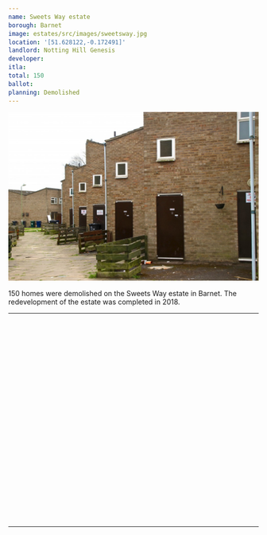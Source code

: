 ```yaml
---
name: Sweets Way estate 
borough: Barnet 
image: estates/src/images/sweetsway.jpg
location: '[51.628122,-0.172491]'
landlord: Notting Hill Genesis
developer:
itla:
total: 150
ballot:
planning: Demolished
---
```

![sweets way estate](../estates/src/images/sweetsway.jpg)

150 homes were demolished on the Sweets Way estate in Barnet.
The redevelopment of the estate was completed in 2018.

---

<!------------THE CODE BELOW RENDERS THE MAP - DO NOT EDIT! ---------------------------->

<div id="map" style="width: 100%; height: 400px;"></div>

<script>
  var map = L.map('map').setView({{ location }}, 13);
  L.tileLayer('https://tile.openstreetmap.org/{z}/{x}/{y}.png', {
  maxZoom: 19,
attribution: '&copy; <a href="http://www.openstreetmap.org/copyright">OpenStreetMap</a>'
}).addTo(map);
var circle = L.circle({{ location }}, {
    color: 'red',
    fillColor: '#f03',
    fillOpacity: 0.5,
    radius: 500
}).addTo(map);
</script>

---